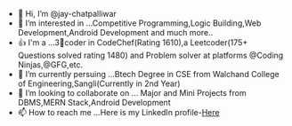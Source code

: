 - 👋 Hi, I’m @jay-chatpalliwar
- 👀 I’m interested in ...Competitive Programming,Logic Building,Web Development,Android Development and much more..
- 👍 I'm a ...3🌟coder in CodeChef(Rating 1610),a Leetcoder(175+ Questions solved rating 1480) and Problem solver at platforms @Coding Ninjas,@GFG,etc.
- 🌱 I’m currently persuing ...Btech Degree in CSE from Walchand College of Engineering,Sangli(Currently in 2nd Year)
- 💞️ I’m looking to collaborate on ... Major and Mini Projects from DBMS,MERN Stack,Android Development
- 📫 How to reach me ...Here is my LinkedIn profile-[Here](https://www.linkedin.com/in/jay-chatpalliwar-a05970233/)
   
<!---
jay-chatpalliwar/jay-chatpalliwar is a ✨ special ✨ repository because its `README.md` (this file) appears on your GitHub profile.
You can click the Preview link to take a look at your changes.
--->
